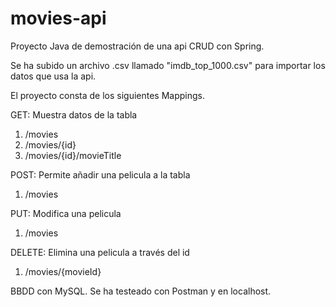 # movies-api

Proyecto Java de demostración de una api CRUD con Spring.

Se ha subido un archivo .csv llamado "imdb_top_1000.csv" para importar los datos que usa la api.

El proyecto consta de los siguientes Mappings.

GET: 
Muestra datos de la tabla
1. /movies
2. /movies/{id}
3. /movies/{id}/movieTitle

POST: 
Permite añadir una pelicula a la tabla
1. /movies

PUT:
Modifica una pelicula
1. /movies

DELETE: 
Elimina una pelicula a través del id
1. /movies/{movieId}
   
BBDD con MySQL.
Se ha testeado con Postman y en localhost.
